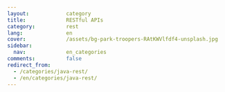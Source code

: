 ```yaml
---
layout:            category
title:             RESTful APIs
category:          rest
lang:              en
cover:             /assets/bg-park-troopers-RAtKWVlfdf4-unsplash.jpg
sidebar:
  nav:             en_categories
comments:          false
redirect_from:
  - /categories/java-rest/
  - /en/categories/java-rest/
---
```

